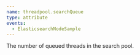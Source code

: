 ```yaml
---
name: threadpool.searchQueue
type: attribute
events:
  - ElasticsearchNodeSample
---
```


The number of queued threads in the search pool.